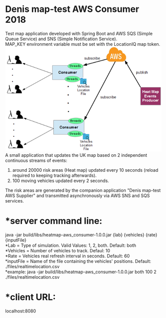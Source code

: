 # Denis map-test AWS Consumer 2018
Test map application developed with Spring Boot and AWS SQS (Simple Queue Service) and SNS (Simple Notification Service).
<br>MAP_KEY environment variable must be set with the LocationIQ map token.
<br>
<img src="Architecture.PNG"> 
<br>
A small application that updates the UK map based on 2 independent continuous streams of events: 
1) around 20000 risk areas (Heat map) updated every 10 seconds (reload required to keeping tracking afterwards).
2) 100 moving vehicles updated every 2 seconds.

The risk areas are generated by the companion application "Denis map-test AWS Supplier" and transmitted asynchronously via AWS SNS and SQS services.

*server command line:
=====================
java -jar build/libs/heatmap-aws_consumer-1.0.0.jar {lab} {vehicles} {rate} {inputFile}
<br>*Lab = Type of simulation. Valid Values: 1, 2, both. Default: both
<br>*Vehicles = Number of vehicles to track. Defaul: 10
<br>*Rate = Vehicles real refresh interval in seconds. Default: 60
<br>*inputFile = Name of the file containing the vehicles' positions. Default: ./files/realtimelocation.csv
<br>*example: java -jar build/libs/heatmap-aws_consumer-1.0.0.jar both 100 2 ./files/realtimelocation.csv

*client URL:
============
localhost:8080





